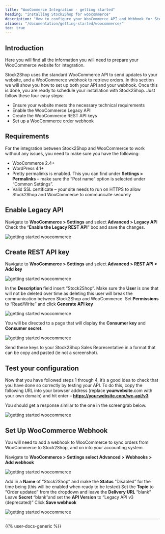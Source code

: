 ```yaml
---
title: "WooCommerce Integration - getting started"
heading: "installing Stock2Shop for woocommerce"
description: "How to configure your WooCommerce API and Webhook for Stock2Shop to sync product data and orders. Step-by-step instructions explaining how to grant API access to Stock2Shop so that we can integrate WooCommerce for you."
aliases: "/documentation/getting-started/woocommerce/"
toc: true
---
```


## Introduction

Here you will find all the information you will need to prepare your WooCommerce website for integration.

Stock2Shop uses the standard WooCommerce API to send updates to your website, and a WooCommerce webhook to retrieve orders. In this section we will show you how to set up both your API and your webhook. Once this is done, you are ready to schedule your installation with Stock2Shop. Just follow these four easy steps:

*   Ensure your website meets the necessary technical requirements
*   Enable the WooCommerce Legacy API
*   Create the WooCommerce REST API keys
*   Set up a WooCommerce order webhook

## Requirements

For the integration between Stock2Shop and WooCommerce to work without any issues, you need to make sure you have the following:

*   WooCommerce 2.4+
*   WordPress 4.1+
*   Pretty permalinks is enabled. This you can find under **Settings > Permalinks** – make sure the “Post name” option is selected under “Common Settings”.
*   Valid SSL certificate – your site needs to run on HTTPS to allow Stock2Shop and WooCommerce to communicate securely

## Enable Legacy API

Navigate to **WooCommerce > Settings** and select **Advanced > Legacy API** Check the “**Enable the Legacy REST API**” box and save the changes.

![getting started woocommerce](/uploads/getting-started-woocommerce-1.png)  

## Create REST API key

Navigate to **WooCommerce > Settings** and select **Advanced > REST API > Add key**  

![getting started woocommerce](/uploads/getting-started-woocommerce-2.png)

In the **Description** field insert “Stock2Shop”. Make sure the **User** is one that will not be deleted over time as deleting this user will break the communication between Stock2Shop and WooCommerce. Set **Permissions** to “Read/Write” and click **Generate API key**

![getting started woocommerce](/uploads/getting-started-woocommerce-3.png)

You will be directed to a page that will display the **Consumer key** and **Consumer secret.**

![getting started woocommerce](/uploads/getting-started-woocommerce-4.png)

Send these keys to your Stock2Shop Sales Representative in a format that can be copy and pasted (ie not a screenshot).

## Test your configuration

Now that you have followed steps 1 through 4, it’s a good idea to check that you have done so correctly by testing your API. To do this, copy the following URL into your browser address (replace **yourwebsite**.com with your own domain) and hit enter – **https://yourwebsite.com/wc-api/v3**

You should get a response similar to the one in the screengrab below.

![getting started woocommerce](/uploads/getting-started-woocommerce-5.png)  

## Set Up WooCommerce Webhook

You will need to add a webhook to WooCommerce to sync orders from WooCommerce to Stock2Shop, and on into your accounting system.

Navigate to **WooCommerce > Settings select Advanced > Webhooks > Add webhook**

![getting started woocommerce](/uploads/getting-started-woocommerce-6.png)

Add in a **Name** of “Stock2Shop” and make the **Status** “Disabled” for the time being (this will be enabled when ready to be tested) Set the **Topic** to “Order updated” from the dropdown and leave the **Delivery URL** “blank” Leave **Secret** “blank”and set the **API Version** to “Legacy API v3 (deprecated)” Click **Save webhook**

![getting started woocommerce](/uploads/getting-started-woocommerce-7.png)
  
---

{{% user-docs-generic %}}